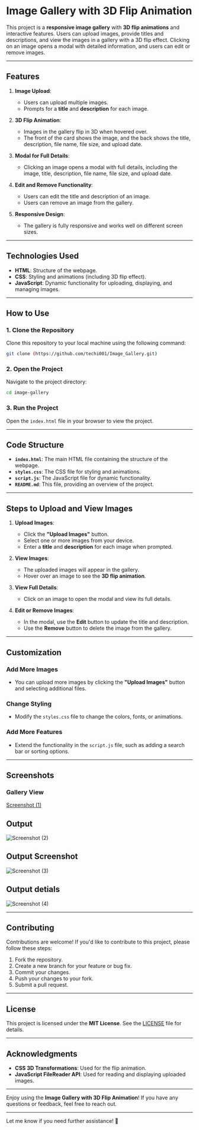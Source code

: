 # Image Gallery with 3D Flip Animation

This project is a **responsive image gallery** with **3D flip animations** and interactive features. Users can upload images, provide titles and descriptions, and view the images in a gallery with a 3D flip effect. Clicking on an image opens a modal with detailed information, and users can edit or remove images.

---

## Features

1. **Image Upload**:
   - Users can upload multiple images.
   - Prompts for a **title** and **description** for each image.

2. **3D Flip Animation**:
   - Images in the gallery flip in 3D when hovered over.
   - The front of the card shows the image, and the back shows the title, description, file name, file size, and upload date.

3. **Modal for Full Details**:
   - Clicking an image opens a modal with full details, including the image, title, description, file name, file size, and upload date.

4. **Edit and Remove Functionality**:
   - Users can edit the title and description of an image.
   - Users can remove an image from the gallery.

5. **Responsive Design**:
   - The gallery is fully responsive and works well on different screen sizes.

---

## Technologies Used

- **HTML**: Structure of the webpage.
- **CSS**: Styling and animations (including 3D flip effect).
- **JavaScript**: Dynamic functionality for uploading, displaying, and managing images.

---

## How to Use

### 1. Clone the Repository
Clone this repository to your local machine using the following command:

```bash
git clone (https://github.com/techi001/Image_Gallery.git)
```

### 2. Open the Project
Navigate to the project directory:

```bash
cd image-gallery
```

### 3. Run the Project
Open the `index.html` file in your browser to view the project.

---

## Code Structure

- **`index.html`**: The main HTML file containing the structure of the webpage.
- **`styles.css`**: The CSS file for styling and animations.
- **`script.js`**: The JavaScript file for dynamic functionality.
- **`README.md`**: This file, providing an overview of the project.

---

## Steps to Upload and View Images

1. **Upload Images**:
   - Click the **"Upload Images"** button.
   - Select one or more images from your device.
   - Enter a **title** and **description** for each image when prompted.

2. **View Images**:
   - The uploaded images will appear in the gallery.
   - Hover over an image to see the **3D flip animation**.

3. **View Full Details**:
   - Click on an image to open the modal and view its full details.

4. **Edit or Remove Images**:
   - In the modal, use the **Edit** button to update the title and description.
   - Use the **Remove** button to delete the image from the gallery.

---

## Customization

### Add More Images
- You can upload more images by clicking the **"Upload Images"** button and selecting additional files.

### Change Styling
- Modify the `styles.css` file to change the colors, fonts, or animations.

### Add More Features
- Extend the functionality in the `script.js` file, such as adding a search bar or sorting options.

---

## Screenshots

### Gallery View
[Screenshot (1)](https://github.com/user-attachments/assets/481f5950-b2a3-410f-aaad-42a00a2bcf39)

## Output
![Screenshot (2)](https://github.com/user-attachments/assets/c3bba225-b180-48c1-9045-9be07697bcbc)

## Output Screenshot
![Screenshot (3)](https://github.com/user-attachments/assets/18baa4b5-d6bd-4380-9d5d-8a0ce10a569c)

## Output detials
![Screenshot (4)](https://github.com/user-attachments/assets/7d9fc187-f1d8-4e0f-adcc-c29b557d566c)


---

## Contributing

Contributions are welcome! If you'd like to contribute to this project, please follow these steps:

1. Fork the repository.
2. Create a new branch for your feature or bug fix.
3. Commit your changes.
4. Push your changes to your fork.
5. Submit a pull request.

---

## License

This project is licensed under the **MIT License**. See the [LICENSE](LICENSE) file for details.

---

## Acknowledgments

- **CSS 3D Transformations**: Used for the flip animation.
- **JavaScript FileReader API**: Used for reading and displaying uploaded images.

---

Enjoy using the **Image Gallery with 3D Flip Animation**! If you have any questions or feedback, feel free to reach out.

---

Let me know if you need further assistance! 🚀
